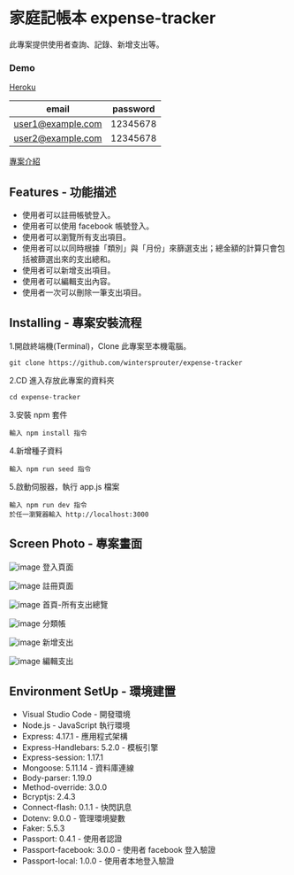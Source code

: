 # 家庭記帳本 expense-tracker

此專案提供使用者查詢、記錄、新增支出等。

### Demo

[Heroku](https://murmuring-basin-85746.herokuapp.com/)

| email             | password |
| ----------------- | -------- |
| user1@example.com | 12345678 |
| user2@example.com | 12345678 |

[專案介紹](https://ashleyhsueh33.medium.com/%E5%85%A8%E7%AB%AF%E9%96%8B%E7%99%BC%E5%B0%88%E6%A1%88%E4%BB%8B%E7%B4%B9-%E5%AE%B6%E5%BA%AD%E8%A8%98%E5%B8%B3%E6%9C%AC-464d938ad84e)

## Features - 功能描述

- 使用者可以註冊帳號登入。
- 使用者可以使用 facebook 帳號登入。
- 使用者可以瀏覽所有支出項目。
- 使用者可以以同時根據「類別」與「月份」來篩選支出；總金額的計算只會包括被篩選出來的支出總和。
- 使用者可以新增支出項目。
- 使用者可以編輯支出內容。
- 使用者一次可以刪除一筆支出項目。

## Installing - 專案安裝流程

1.開啟終端機(Terminal)，Clone 此專案至本機電腦。

```
git clone https://github.com/wintersprouter/expense-tracker
```

2.CD 進入存放此專案的資料夾

```
cd expense-tracker
```

3.安裝 npm 套件

```
輸入 npm install 指令
```

4.新增種子資料

```
輸入 npm run seed 指令
```

5.啟動伺服器，執行 app.js 檔案

```
輸入 npm run dev 指令
於任一瀏覽器輸入 http://localhost:3000
```

## Screen Photo - 專案畫面

![image](https://raw.githubusercontent.com/wintersprouter/expense-tracker/master/public/image/v2/%E5%AE%B6%E5%BA%AD%E8%A8%98%E5%B8%B3%E6%9C%AC%20-%20login%20page.png)
登入頁面

![image](https://raw.githubusercontent.com/wintersprouter/expense-tracker/master/public/image/v2/%E5%AE%B6%E5%BA%AD%E8%A8%98%E5%B8%B3%E6%9C%AC%20-%20register%20page.png)
註冊頁面

![image](https://raw.githubusercontent.com/wintersprouter/expense-tracker/master/public/image/v2/%E5%AE%B6%E5%BA%AD%E8%A8%98%E5%B8%B3%E6%9C%AC%20-%20home%20page.png)
首頁-所有支出總覽

![image](https://raw.githubusercontent.com/wintersprouter/expense-tracker/master/public/image/v2/%E5%AE%B6%E5%BA%AD%E8%A8%98%E5%B8%B3%E6%9C%AC%20-%20fliter%20category.png)
分類帳

![image](https://raw.githubusercontent.com/wintersprouter/expense-tracker/master/public/image/v2/%E5%AE%B6%E5%BA%AD%E8%A8%98%E5%B8%B3%E6%9C%AC%20-%20new%20record.png)
新增支出

![image](https://raw.githubusercontent.com/wintersprouter/expense-tracker/master/public/image/v2/%E5%AE%B6%E5%BA%AD%E8%A8%98%E5%B8%B3%E6%9C%AC%20-%20edit.png)
編輯支出

## Environment SetUp - 環境建置

- Visual Studio Code - 開發環境
- Node.js - JavaScript 執行環境
- Express: 4.17.1 - 應用程式架構
- Express-Handlebars: 5.2.0 - 模板引擎
- Express-session: 1.17.1
- Mongoose: 5.11.14 - 資料庫連線
- Body-parser: 1.19.0
- Method-override: 3.0.0
- Bcryptjs: 2.4.3
- Connect-flash: 0.1.1 - 快閃訊息
- Dotenv: 9.0.0 - 管理環境變數
- Faker: 5.5.3
- Passport: 0.4.1 - 使用者認證
- Passport-facebook: 3.0.0 - 使用者 facebook 登入驗證
- Passport-local: 1.0.0 - 使用者本地登入驗證
